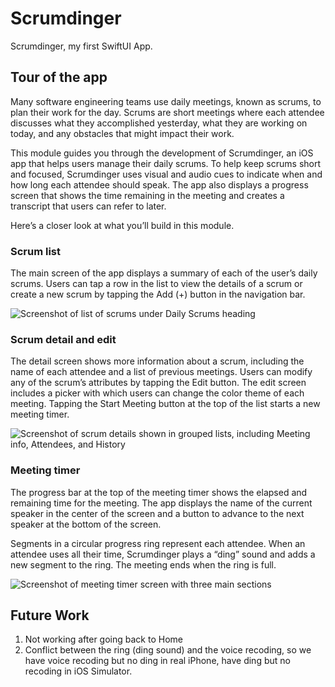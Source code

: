 # Scrumdinger	

Scrumdinger, my first SwiftUI App.

## Tour of the app

Many software engineering teams use daily meetings, known as scrums, to plan their work for the day. Scrums are short meetings where each attendee discusses what they accomplished yesterday, what they are working on today, and any obstacles that might impact their work.

This module guides you through the development of Scrumdinger, an iOS app that helps users manage their daily scrums. To help keep scrums short and focused, Scrumdinger uses visual and audio cues to indicate when and how long each attendee should speak. The app also displays a progress screen that shows the time remaining in the meeting and creates a transcript that users can refer to later.

Here’s a closer look at what you’ll build in this module.

### Scrum list

The main screen of the app displays a summary of each of the user’s daily scrums. Users can tap a row in the list to view the details of a scrum or create a new scrum by tapping the Add (+) button in the navigation bar.

![Screenshot of list of scrums under Daily Scrums heading](https://docs-assets.developer.apple.com/published/6998127a04d94761b6dbb9d30b96cbbd/SUI_000-002-001.png)

### Scrum detail and edit

The detail screen shows more information about a scrum, including the name of each attendee and a list of previous meetings. Users can modify any of the scrum’s attributes by tapping the Edit button. The edit screen includes a picker with which users can change the color theme of each meeting. Tapping the Start Meeting button at the top of the list starts a new meeting timer.

![Screenshot of scrum details shown in grouped lists, including Meeting info, Attendees, and History](https://docs-assets.developer.apple.com/published/ef299193e5390a7adec0b5a0cfbdcf0e/SUI_000-002-002.png)

### Meeting timer

The progress bar at the top of the meeting timer shows the elapsed and remaining time for the meeting. The app displays the name of the current speaker in the center of the screen and a button to advance to the next speaker at the bottom of the screen.

Segments in a circular progress ring represent each attendee. When an attendee uses all their time, Scrumdinger plays a “ding” sound and adds a new segment to the ring. The meeting ends when the ring is full.

![Screenshot of meeting timer screen with three main sections](https://docs-assets.developer.apple.com/published/25ea50a4093d09350dbc6eaf355f43ce/SUI_000-002-003.png)


## Future Work

1. Not working after going back to Home
2. Conflict between the ring (ding sound) and the voice recoding, so we have voice recoding but no ding in real iPhone, have ding but no recoding in iOS Simulator.
